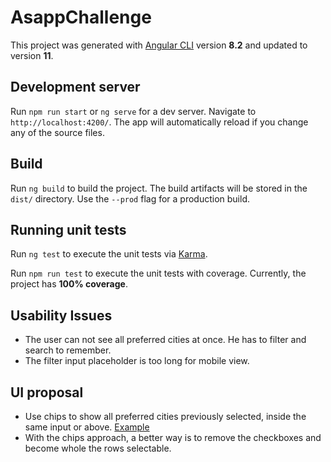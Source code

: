 # AsappChallenge

This project was generated with [Angular CLI](https://github.com/angular/angular-cli) version **8.2** and updated to version **11**.

## Development server

Run `npm run start` or `ng serve` for a dev server. Navigate to `http://localhost:4200/`. The app will automatically reload if you change any of the source files.

## Build

Run `ng build` to build the project. The build artifacts will be stored in the `dist/` directory. Use the `--prod` flag for a production build.

## Running unit tests

Run `ng test` to execute the unit tests via [Karma](https://karma-runner.github.io).

Run `npm run test` to execute the unit tests with coverage.
Currently, the project has **100% coverage**.

## Usability Issues

- The user can not see all preferred cities at once. He has to filter and search to remember.
- The filter input placeholder is too long for mobile view.

## UI proposal

- Use chips to show all preferred cities previously selected, inside the same input or above. [Example](https://user-images.githubusercontent.com/2288896/72023940-2c426300-3242-11ea-9b0d-7e77fd154602.png)
- With the chips approach, a better way is to remove the checkboxes and become whole the rows selectable. 
